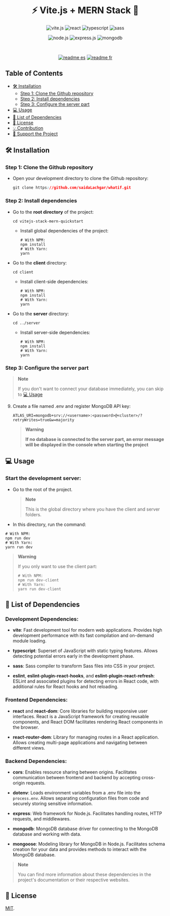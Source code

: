 <h1 align="center">⚡ Vite.js + MERN Stack 🌱</h1>

<p align="center">
  <img src="https://img.shields.io/badge/vite-%23646CFF.svg?style=for-the-badge&logo=vite&logoColor=white" alt="vite.js">
  <img src="https://img.shields.io/badge/react-%2320232a.svg?style=for-the-badge&logo=react&logoColor=%2361DAFB" alt="react">
  <img src="https://img.shields.io/badge/typescript-%23007ACC.svg?style=for-the-badge&logo=typescript&logoColor=white" alt="typescript">
  <img src="https://img.shields.io/badge/SASS-hotpink.svg?style=for-the-badge&logo=SASS&logoColor=white" alt="sass">
</p>
<p align="center">
  <img src="https://img.shields.io/badge/node.js-6DA55F?style=for-the-badge&logo=node.js&logoColor=white" alt="node.js">
  <img src="https://img.shields.io/badge/express.js-%23404d59.svg?style=for-the-badge&logo=express&logoColor=%2361DAFB" alt="express.js">
  <img src="https://img.shields.io/badge/MongoDB-%234ea94b.svg?style=for-the-badge&logo=mongodb&logoColor=white" alt="mongodb">
</p>
<br/>
<p align="center">
   <a href="/README.md"><img src="https://img.shields.io/badge/README-es-red" alt="readme es"></a>
   <a href="/README.fr.md"><img src="https://img.shields.io/badge/README-fr-blue" alt="readme fr"></a>
</p>

## Table of Contents

- [🛠️ Installation](#%EF%B8%8F-installation)
  - [Step 1: Clone the Github repository](#step-1-clone-the-github-repository)
  - [Step 2: Install dependencies](#step-2-install-dependencies)
  - [Step 3: Configure the server part](#step-3-configure-the-server-part)
- [💻 Usage](#-usage)
- [🔩 List of Dependencies](#-list-of-dependencies)
- [🔑 License](#-license)
- [💡 Contribution](#-contribution)
- [💖 Support the Project](#-support-the-project)

## 🛠️ Installation

### Step 1: Clone the Github repository

- Open your development directory to clone the Github repository:
  ```css
  git clone https://github.com/saidaLachgar/whatif.git
  ```

### Step 2: Install dependencies

- Go to the **root directory** of the project:

  ```shell
  cd vitejs-stack-mern-quickstart
  ```

  - Install global dependencies of the project:

    ```shell
    # With NPM:
    npm install
    # With Yarn:
    yarn
    ```

- Go to the **client** directory:

  ```shell
  cd client
  ```

  - Install client-side dependencies:

    ```shell
    # With NPM:
    npm install
    # With Yarn:
    yarn
    ```

- Go to the **server** directory:

  ```shell
  cd ../server
  ```

  - Install server-side dependencies:

    ```shell
    # With NPM:
    npm install
    # With Yarn:
    yarn
    ```

### Step 3: Configure the server part

> **Note**
>
> If you don't want to connect your database immediately, you can skip to [💻 Usage](#-usage)

9. Create a file named .env and register MongoDB API key:
   ```env
   ATLAS_URI=mongodb+srv://<username>:<password>@<cluster>/?retryWrites=true&w=majority
   ```
   > **Warning**
   >
   > **If no database is connected to the server part, an error message will be displayed in the console when starting the project**

## 💻 Usage

### Start the development server:

- Go to the root of the project.

  > **Note**
  >
  > This is the global directory where you have the client and server folders.

- In this directory, run the command:

```shell
# With NPM:
npm run dev
# With Yarn:
yarn run dev
```

> **Warning**
>
> If you only want to use the client part:
>
> ```shell
> # With NPM:
> npm run dev-client
> # With Yarn:
> yarn run dev-client
> ```

## 🔩 List of Dependencies

### Development Dependencies:

- **vite**: Fast development tool for modern web applications. Provides high development performance with its fast compilation and on-demand module loading.

- **typescript**: Superset of JavaScript with static typing features. Allows detecting potential errors early in the development phase.

- **sass**: Sass compiler to transform Sass files into CSS in your project.

- **eslint**, **eslint-plugin-react-hooks**, and **eslint-plugin-react-refresh**: ESLint and associated plugins for detecting errors in React code, with additional rules for React hooks and hot reloading.

### Frontend Dependencies:

- **react** and **react-dom**: Core libraries for building responsive user interfaces. React is a JavaScript framework for creating reusable components, and React DOM facilitates rendering React components in the browser.

- **react-router-dom**: Library for managing routes in a React application. Allows creating multi-page applications and navigating between different views.

### Backend Dependencies:

- **cors**: Enables resource sharing between origins. Facilitates communication between frontend and backend by accepting cross-origin requests.

- **dotenv**: Loads environment variables from a .env file into the `process.env`. Allows separating configuration files from code and securely storing sensitive information.

- **express**: Web framework for Node.js. Facilitates handling routes, HTTP requests, and middlewares.

- **mongodb**: MongoDB database driver for connecting to the MongoDB database and working with data.

- **mongoose**: Modeling library for MongoDB in Node.js. Facilitates schema creation for your data and provides methods to interact with the MongoDB database.

> **Note**
>
> You can find more information about these dependencies in the project's documentation or their respective websites.

## 🔑 License

[MIT](LICENSE).
